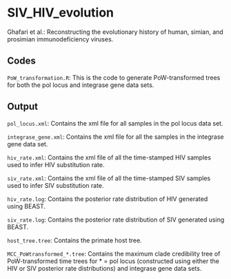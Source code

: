 # SIV_HIV_evolution
Ghafari et al.: Reconstructing the evolutionary history of human, simian, and prosimian immunodeficiency viruses.

## Codes

`PoW_transformation.R`: This is the code to generate PoW-transformed trees for both the pol locus and integrase gene data sets.

## Output

`pol_locus.xml`: Contains the xml file for all samples in the pol locus data set.

`integrase_gene.xml`: Contains the xml file for all the samples in the integrase gene data set.

`hiv_rate.xml`: Contains the xml file of all the time-stamped HIV samples used to infer HIV substitution rate.

`siv_rate.xml`: Contains the xml file of all the time-stamped SIV samples used to infer SIV substitution rate.

`hiv_rate.log`: Contains the posterior rate distribution of HIV generated using BEAST.

`siv_rate.log`: Contains the posterior rate distribution of SIV generated using BEAST.

`host_tree.tree`: Contains the primate host tree.

`MCC_PoWtransformed_*.tree`: Contains the maximum clade credibility tree of PoW-transformed time trees for * = pol locus (constructed using either the HIV or SIV posterior rate distributions) and integrase gene data sets.  
